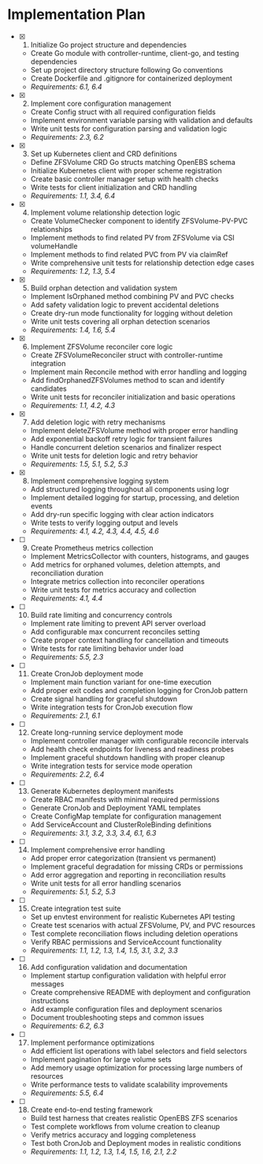 # Implementation Plan

- [x] 1. Initialize Go project structure and dependencies
  - Create Go module with controller-runtime, client-go, and testing dependencies
  - Set up project directory structure following Go conventions
  - Create Dockerfile and .gitignore for containerized deployment
  - _Requirements: 6.1, 6.4_

- [x] 2. Implement core configuration management
  - Create Config struct with all required configuration fields
  - Implement environment variable parsing with validation and defaults
  - Write unit tests for configuration parsing and validation logic
  - _Requirements: 2.3, 6.2_

- [x] 3. Set up Kubernetes client and CRD definitions
  - Define ZFSVolume CRD Go structs matching OpenEBS schema
  - Initialize Kubernetes client with proper scheme registration
  - Create basic controller manager setup with health checks
  - Write tests for client initialization and CRD handling
  - _Requirements: 1.1, 3.4, 6.4_

- [x] 4. Implement volume relationship detection logic
  - Create VolumeChecker component to identify ZFSVolume-PV-PVC relationships
  - Implement methods to find related PV from ZFSVolume via CSI volumeHandle
  - Implement methods to find related PVC from PV via claimRef
  - Write comprehensive unit tests for relationship detection edge cases
  - _Requirements: 1.2, 1.3, 5.4_

- [x] 5. Build orphan detection and validation system
  - Implement IsOrphaned method combining PV and PVC checks
  - Add safety validation logic to prevent accidental deletions
  - Create dry-run mode functionality for logging without deletion
  - Write unit tests covering all orphan detection scenarios
  - _Requirements: 1.4, 1.6, 5.4_

- [x] 6. Implement ZFSVolume reconciler core logic
  - Create ZFSVolumeReconciler struct with controller-runtime integration
  - Implement main Reconcile method with error handling and logging
  - Add findOrphanedZFSVolumes method to scan and identify candidates
  - Write unit tests for reconciler initialization and basic operations
  - _Requirements: 1.1, 4.2, 4.3_

- [x] 7. Add deletion logic with retry mechanisms
  - Implement deleteZFSVolume method with proper error handling
  - Add exponential backoff retry logic for transient failures
  - Handle concurrent deletion scenarios and finalizer respect
  - Write unit tests for deletion logic and retry behavior
  - _Requirements: 1.5, 5.1, 5.2, 5.3_

- [x] 8. Implement comprehensive logging system
  - Add structured logging throughout all components using logr
  - Implement detailed logging for startup, processing, and deletion events
  - Add dry-run specific logging with clear action indicators
  - Write tests to verify logging output and levels
  - _Requirements: 4.1, 4.2, 4.3, 4.4, 4.5, 4.6_

- [ ] 9. Create Prometheus metrics collection
  - Implement MetricsCollector with counters, histograms, and gauges
  - Add metrics for orphaned volumes, deletion attempts, and reconciliation duration
  - Integrate metrics collection into reconciler operations
  - Write unit tests for metrics accuracy and collection
  - _Requirements: 4.1, 4.4_

- [ ] 10. Build rate limiting and concurrency controls
  - Implement rate limiting to prevent API server overload
  - Add configurable max concurrent reconciles setting
  - Create proper context handling for cancellation and timeouts
  - Write tests for rate limiting behavior under load
  - _Requirements: 5.5, 2.3_

- [ ] 11. Create CronJob deployment mode
  - Implement main function variant for one-time execution
  - Add proper exit codes and completion logging for CronJob pattern
  - Create signal handling for graceful shutdown
  - Write integration tests for CronJob execution flow
  - _Requirements: 2.1, 6.1_

- [ ] 12. Create long-running service deployment mode
  - Implement controller manager with configurable reconcile intervals
  - Add health check endpoints for liveness and readiness probes
  - Implement graceful shutdown handling with proper cleanup
  - Write integration tests for service mode operation
  - _Requirements: 2.2, 6.4_

- [ ] 13. Generate Kubernetes deployment manifests
  - Create RBAC manifests with minimal required permissions
  - Generate CronJob and Deployment YAML templates
  - Create ConfigMap template for configuration management
  - Add ServiceAccount and ClusterRoleBinding definitions
  - _Requirements: 3.1, 3.2, 3.3, 3.4, 6.1, 6.3_

- [ ] 14. Implement comprehensive error handling
  - Add proper error categorization (transient vs permanent)
  - Implement graceful degradation for missing CRDs or permissions
  - Add error aggregation and reporting in reconciliation results
  - Write unit tests for all error handling scenarios
  - _Requirements: 5.1, 5.2, 5.3_

- [ ] 15. Create integration test suite
  - Set up envtest environment for realistic Kubernetes API testing
  - Create test scenarios with actual ZFSVolume, PV, and PVC resources
  - Test complete reconciliation flows including deletion operations
  - Verify RBAC permissions and ServiceAccount functionality
  - _Requirements: 1.1, 1.2, 1.3, 1.4, 1.5, 3.1, 3.2, 3.3_

- [ ] 16. Add configuration validation and documentation
  - Implement startup configuration validation with helpful error messages
  - Create comprehensive README with deployment and configuration instructions
  - Add example configuration files and deployment scenarios
  - Document troubleshooting steps and common issues
  - _Requirements: 6.2, 6.3_

- [ ] 17. Implement performance optimizations
  - Add efficient list operations with label selectors and field selectors
  - Implement pagination for large volume sets
  - Add memory usage optimization for processing large numbers of resources
  - Write performance tests to validate scalability improvements
  - _Requirements: 5.5, 6.4_

- [ ] 18. Create end-to-end testing framework
  - Build test harness that creates realistic OpenEBS ZFS scenarios
  - Test complete workflows from volume creation to cleanup
  - Verify metrics accuracy and logging completeness
  - Test both CronJob and Deployment modes in realistic conditions
  - _Requirements: 1.1, 1.2, 1.3, 1.4, 1.5, 1.6, 2.1, 2.2_
